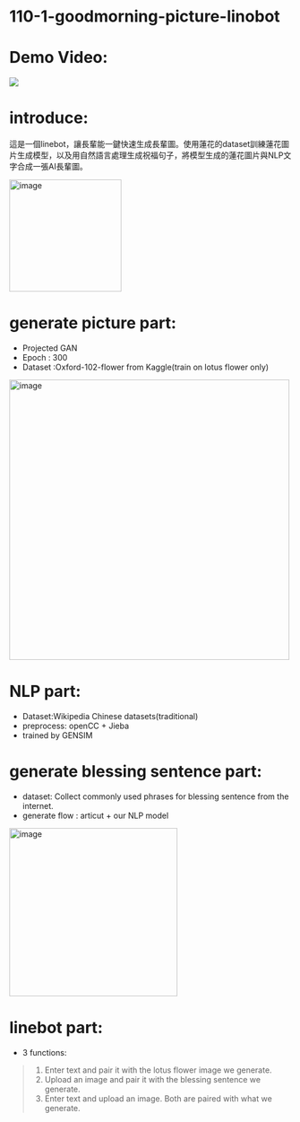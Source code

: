 # 110-1-goodmorning-picture-linobot
# Demo Video:
[![](https://i.ytimg.com/vi/vnAm8nn3DA4/maxresdefault.jpg)](https://www.youtube.com/watch?v=vnAm8nn3DA4 "")
  
# introduce:
這是一個linebot，讓長輩能一鍵快速生成長輩圖。使用蓮花的dataset訓練蓮花圖片生成模型，以及用自然語言處理生成祝福句子，將模型生成的蓮花圖片與NLP文字合成一張AI長輩圖。

<img width="200" alt="image" src="https://user-images.githubusercontent.com/32382354/229274678-3be40b57-68cb-45b4-99de-b63659b70e1f.png">



# generate picture part:
  - Projected GAN
  - Epoch : 300
  - Dataset :Oxford-102-flower from Kaggle(train on lotus flower only)
  <img width="500" alt="image" src="https://user-images.githubusercontent.com/32382354/229274936-560f15c4-8dd3-49ca-9f08-076d400cec1b.png">


# NLP part:
  - Dataset:Wikipedia Chinese datasets(traditional)
  - preprocess: openCC + Jieba 
  - trained by GENSIM

# generate blessing sentence part:
  - dataset: Collect commonly used phrases for blessing sentence from the internet.
  - generate flow : articut + our NLP model
  <img width="300" alt="image" src="https://user-images.githubusercontent.com/32382354/229275311-55854480-e48f-49b2-bd2e-394000f4a145.png">

# linebot part:
  -   3 functions:
  >1.  Enter text and pair it with the lotus flower image we generate.
  >2.  Upload an image and pair it with the blessing sentence we generate.
  >3.  Enter text and upload an image. Both are paired with what we generate.
